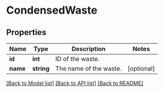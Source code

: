 # CondensedWaste

## Properties
Name | Type | Description | Notes
------------ | ------------- | ------------- | -------------
**id** | **int** | ID of the waste. | 
**name** | **string** | The name of the waste. | [optional] 

[[Back to Model list]](../README.md#documentation-for-models) [[Back to API list]](../README.md#documentation-for-api-endpoints) [[Back to README]](../README.md)


